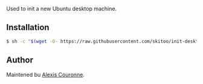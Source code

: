 
Used to init a new Ubuntu desktop machine.


## Installation

```bash
$ sh -c "$(wget -O- https://raw.githubusercontent.com/skitoo/init-desktop-machine/master/init-desktop-machine.sh)"
```


## Author

Maintened bu [Alexis Couronne](https://github.com/skitoo).

